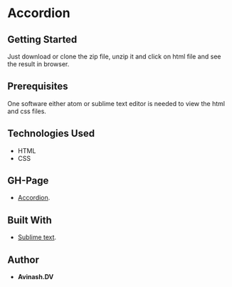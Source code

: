 # Accordion

## Getting Started
Just download or clone the zip file, unzip it and click on html file and see the result in browser.

## Prerequisites
One software either atom or sublime text editor is needed to view the html and css files.

## Technologies Used
* HTML
* CSS

## GH-Page
* [Accordion](https://avinashdv.github.io/accordion/).

## Built With
* [Sublime text](https://www.sublimetext.com/).

## Author

* **Avinash.DV** 
